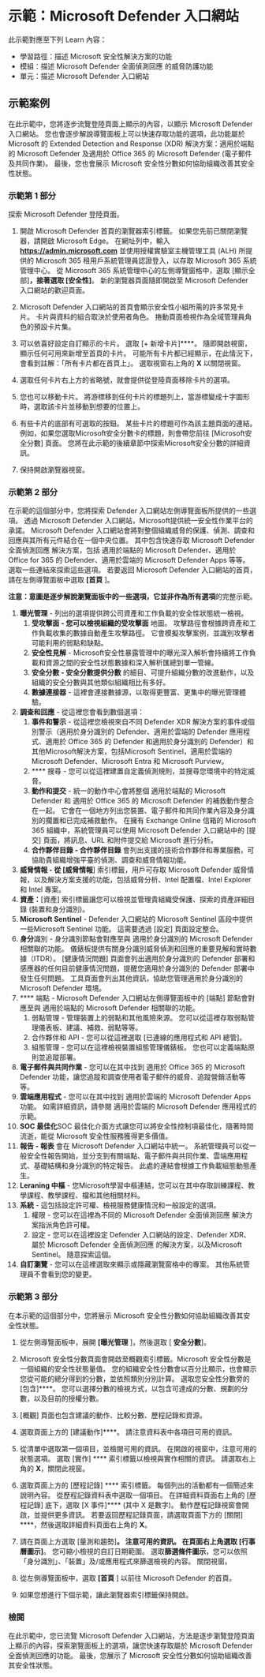 <!---
---
示範：標題：「Microsoft Defender 入口網站」課程模組：「學習路徑：描述Microsoft安全性解決方案的功能;課程模組 4：描述 Microsoft Defender 全面偵測回應 的威脅防護功能;單元 7：描述 Microsoft Defender 入口網站'
---
--->

# 示範：Microsoft Defender 入口網站

此示範對應至下列 Learn 內容：

- 學習路徑：描述 Microsoft 安全性解決方案的功能
- 模組：描述 Microsoft Defender 全面偵測回應 的威脅防護功能
- 單元：描述 Microsoft Defender 入口網站

## 示範案例

在此示範中，您將逐步流覽登陸頁面上顯示的內容，以顯示 Microsoft Defender 入口網站。 您也會逐步解說導覽面板上可以快速存取功能的選項，此功能屬於 Microsoft 的 Extended Detection and Response (XDR) 解決方案：適用於端點的 Microsoft Defender 及適用於 Office 365 的 Microsoft Defender (電子郵件及共同作業)。  最後，您也會展示 Microsoft 安全性分數如何協助組織改善其安全性狀態。

### 示範第 1 部分

探索 Microsoft Defender 登陸頁面。

1. 開啟 Microsoft Defender 首頁的瀏覽器索引標籤。  如果您先前已關閉瀏覽器，請開啟 Microsoft Edge。 在網址列中，輸入 **https://admin.microsoft.com** 並使用授權實驗室主機管理工具 (ALH) 所提供的 Microsoft 365 租用戶系統管理員認證登入，以存取 Microsoft 365 系統管理中心。 從 Microsoft 365 系統管理中心的左側導覽窗格中，選取 [顯示全部]****，接著選取 [安全性]****。  新的瀏覽器頁面隨即開啟至 Microsoft Defender 入口網站的歡迎頁面。  

1. Microsoft Defender 入口網站的首頁會顯示安全性小組所需的許多常見卡片。 卡片與資料的組合取決於使用者角色。 捲動頁面檢視作為全域管理員角色的預設卡片集。

1. 可以依喜好設定自訂顯示的卡片。  選取 [+ 新增卡片]****。 隨即開啟視窗，顯示任何可用來新增至首頁的卡片。  可能所有卡片都已經顯示，在此情況下，會看到註解：「所有卡片都在首頁上」。 選取視窗右上角的 **X** 以關閉視窗。

1. 選取任何卡片右上方的省略號，就會提供從登陸頁面移除卡片的選項。  

1. 您也可以移動卡片。 將游標移到任何卡片的標題列上，當游標變成十字圖形時，選取該卡片並移動到想要的位置上。  

1. 有些卡片的底部有可選取的按鈕。 某些卡片的標題可作為該主題頁面的連結。  例如，如果您選取Microsoft安全分數卡的標題，則會帶您前往 [Microsoft安全分數] 頁面。  您將在此示範的後續章節中探索Microsoft安全分數的詳細資訊。

1. 保持開啟瀏覽器視窗。

### 示範第 2 部分

在示範的這個部分中，您將探索 Defender 入口網站左側導覽面板所提供的一些選項。  透過 Microsoft Defender 入口網站，Microsoft提供統一安全性作業平台的承諾。 Microsoft Defender 入口網站會將對整個組織威脅的保護、偵測、調查和回應與其所有元件結合在一個中央位置。 其中包含快速存取 Microsoft Defender 全面偵測回應 解決方案，包括 適用於端點的 Microsoft Defender、適用於 Office for 365 的 Defender、適用於雲端的 Microsoft Defender Apps 等等。  選取一些連結來探索這些選項。   若要返回 Microsoft Defender 入口網站的首頁，請在左側導覽面板中選取 **[首頁** ]。

**注意：意圖是逐步解說瀏覽面板中的一些選項，它並非作為所有選項**的完整示範。

1. **曝光管理** - 列出的選項提供跨公司資產和工作負載的安全性狀態統一檢視。
    1. **受攻擊面 - 您可以檢視組織的受攻擊面** 地圖。 攻擊路徑會根據跨資產和工作負載收集的數據自動產生攻擊路徑。 它會模擬攻擊案例，並識別攻擊者可能利用的弱點和缺點。
    1. **安全性見解** - Microsoft安全性暴露管理中的曝光深入解析會持續將工作負載和資源之間的安全性狀態數據和深入解析匯總到單一管線。
    1. **安全分數 - 安全分數提供分數** 的細目、可提升組織分數的改進動作，以及組織的安全分數與其他類似組織相比有多好。
    1. **數據連接器** - 這裡會連接數據源，以取得更豐富、更集中的曝光管理體驗。
1. **調查和回應** - 從這裡您會看到數個選項：
    1. **事件和警示** - 從這裡您檢視來自不同 Defender XDR 解決方案的事件或個別警示（適用於身分識別的 Defender、適用於雲端的 Defender 應用程式、適用於 Office 365 的 Defender 和適用於身分識別的 Defender）和其他Microsoft解決方案，包括Microsoft Sentinel，適用於雲端的 Microsoft Defender、Microsoft Entra 和 Microsoft Purview。
    1. **** 搜尋 - 您可以從這裡建置自定義偵測規則，並搜尋您環境中的特定威脅。
    1. **動作和提交** - 統一的動作中心會將整個 適用於端點的 Microsoft Defender 和 適用於 Office 365 的 Microsoft Defender 的補救動作整合在一起。 它會在一個地方列出您裝置、電子郵件和共同作業內容及身分識別的擱置和已完成補救動作。 在擁有 Exchange Online 信箱的 Microsoft 365 組織中，系統管理員可以使用 Microsoft Defender 入口網站中的 [提交] 頁面，將訊息、URL 和附件提交給 Microsoft 進行分析。
    1. **合作夥伴目錄 - 合作夥伴目錄** 會列出支援的技術合作夥伴和專業服務，可協助貴組織增強平臺的偵測、調查和威脅情報功能。
1. **威脅情報 - 從 [威脅情報**] 索引標籤，用戶可存取 Microsoft Defender 威脅情報，以及解決方案支援的功能，包括威脅分析、Intel 配置檔、Intel Explorer 和 Intel 專案。
1. **資產：**[資產] 索引標籤讓您可以檢視並管理貴組織受保護、探索的資產詳細目錄 (裝置和身分識別)。
1. **Microsoft Sentinel** - Defender 入口網站的 Microsoft Sentinel 區段中提供一些Microsoft Sentinel 功能。  這需要透過 [設定] 頁面設定整合。
1. **身分**識別 - 身分識別節點會對應至與 適用於身分識別的 Microsoft Defender 相關聯的功能。 儀錶板提供有關身分識別威脅偵測和回應的重要見解和實時數據（ITDR）。 [健康情況問題] 頁面會列出適用於身分識別的 Defender 部署和感應器的任何目前健康情況問題，提醒您適用於身分識別的 Defender 部署中發生任何問題。 工具頁面會列出其他資訊，協助您管理適用於身分識別的 Microsoft Defender 環境。
1. **** 端點 - Microsoft Defender 入口網站左側導覽面板中的 [端點] 節點會對應至與 適用於端點的 Microsoft Defender 相關聯的功能。
    1. 弱點管理 - 管理裝置上的弱點和其他風險來源。 您可以從這裡存取弱點管理儀表板、建議、補救、弱點等等。
    1. 合作夥伴和 API - 您可以從這裡選取 [已連線的應用程式和 API 總管]。
    1. 組態管理 - 您可以在這裡檢視裝置組態管理儀錶板。  您也可以定義端點原則並追蹤部署。
1. **電子郵件與共同作業** - 您可以在其中找到 適用於 Office 365 的 Microsoft Defender 功能，讓您追蹤和調查使用者電子郵件的威脅、追蹤營銷活動等等。
1. **雲端應用程式** - 您可以在其中找到 適用於雲端的 Microsoft Defender Apps 功能。 如需詳細資訊，請參閱 適用於雲端的 Microsoft Defender 應用程式的示範。
1. **SOC 最佳化**SOC 最佳化介面方式讓您可以將安全性控制項最佳化，隨著時間流逝，能從 Microsoft 安全性服務獲得更多價值。
1. **報告 - 報表** 會在 Microsoft Defender 入口網站中統一。 系統管理員可以從一般安全性報告開始，並分支到有關端點、電子郵件與共同作業、雲端應用程式、基礎結構和身分識別的特定報告。 此處的連結會根據工作負載組態動態產生。
1. **Leraning 中樞** - 您Microsoft學習中樞連結，您可以在其中存取訓練課程、教學課程、教學課程、檔和其他相關材料。
1. **系統** - 這包括設定許可權、檢視服務健康情況和一般設定的選項。
    1. 權限 - 您可以在這裡為不同的 Microsoft Defender 全面偵測回應 解決方案指派角色許可權。
    1. 設定 - 您可以在這裡設定 Defender 入口網站的設定、Defender XDR、屬於 Microsoft Defender 全面偵測回應 的解決方案，以及Microsoft Sentinel。  隨意探索這個。
1. **自訂瀏覽** - 您可以在這裡選取來顯示或隱藏瀏覽窗格中的專案。 其他系統管理員不會看到您的變更。

### 示範第 3 部分

在本示範的這個部分中，您將展示 Microsoft 安全性分數如何協助組織改善其安全性狀態。

1. 從左側導覽面板中，展開 **[曝光管理** ]，然後選取 [ **安全分數**]。

1. Microsoft 安全性分數頁面會開啟至概觀索引標籤。Microsoft 安全性分數是一個組織的安全性狀態量值。 您的組織安全性分數會以百分比顯示，也會顯示您從可能的總分得到的分數，並依照類別分別計算。 選取您安全性分數旁的 [包含]****。 您可以選擇分數的檢視方式，以包含可達成的分數、規劃的分數，以及目前的授權分數。

1. [概觀] 頁面也包含建議的動作、比較分數、歷程記錄和資源。

1. 選取頁面上方的 [建議動作]****。  請注意資料表中各項目可用的資訊。  

1. 從清單中選取第一個項目，並檢閱可用的資訊。 在開啟的視窗中，注意可用的狀態選項。 選取 [實作] **** 索引標籤以檢視與實作相關的資訊。 請選取右上角的 **X**，關閉此視窗。

1. 選取頁面上方的 [歷程記錄] **** 索引標籤。  每個列出的活動都有一個簡述來說明內容。  從歷程記錄資料表中選取一個項目。  在詳細資料頁面右上角的 [歷程記錄] 底下，選取 [X 事件]**** (其中 X 是數字)。  動作歷程記錄視窗會開啟，並提供更多資訊。  若要返回歷程記錄頁面，請選取頁面下方的 [關閉] ****，然後選取詳細資料頁面右上角的 **X**。

1. 請在頁面上方選取 [量測和趨勢]****。  注意可用的資訊。  在頁面右上角選取 [行事曆圖示]****。  您可縮小檢視的自訂日期範圍。  選取**篩選條件圖示**，您可以依照「身分識別」、「裝置」及/或應用程式來篩選檢視的內容。  關閉視窗。

1. 從左側導覽面板中，選取 **[首頁** ] 以前往 Microsoft Defender 的首頁。

1. 如果您想進行下個示範，讓此瀏覽器索引標籤保持開啟。

### 檢閱

在此示範中，您已流覽 Microsoft Defender 入口網站，方法是逐步瀏覽登陸頁面上顯示的內容，探索瀏覽面板上的選項，讓您快速存取屬於 Microsoft Defender 全面偵測回應的功能。  最後，您展示了 Microsoft 安全性分數如何協助組織改善其安全性狀態。
